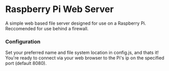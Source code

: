 # Raspberry Pi Web Server
A simple web based file server designed for use on a Raspberry Pi. Reccomended for use behind a firewall.

### Configuration
Set your preferred name and file system location in config.js, and thats it! You're ready to connect via your web browser to the Pi's ip on the specified port (default 8080).
